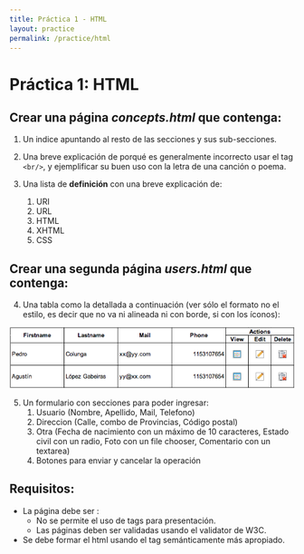 ```yaml
---
title: Práctica 1 - HTML
layout: practice
permalink: /practice/html
---
```


# Práctica 1: HTML

## Crear una página *concepts.html* que contenga:
1. Un indice apuntando al resto de las secciones y sus sub-secciones.

2. Una breve explicación de porqué es generalmente incorrecto usar el tag `<br/>`, y ejemplificar su buen uso con la letra de una canción o poema.

3. Una lista de **definición** con una breve explicación de:
   1. URI
   2. URL
   3. HTML
   4. XHTML
   5. CSS

## Crear una segunda página *users.html* que contenga:

4. Una tabla como la detallada a continuación (ver sólo el formato no el estilo, es decir que no va ni alineada ni con borde, si con los íconos):

 ![](../3-html/users.png)

5. Un formulario con secciones para poder ingresar:
   1. Usuario (Nombre, Apellido, Mail, Telefono)
   2. Direccion (Calle, combo de Provincias, Código postal)
   3. Otra (Fecha de nacimiento con un máximo de 10 caracteres, Estado civil con un radio, Foto con un file chooser, Comentario con un textarea)
   4. Botones para enviar y cancelar la operación

## Requisitos:
- La página debe ser <!DOCTYPE html>:
  - No se permite el uso de tags para presentación.
  - Las páginas deben ser validadas usando el validator de W3C.
- Se debe formar el html usando el tag semánticamente más apropiado.

